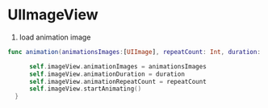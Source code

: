 # UIImageView

1. load animation image
  ```swift {.line-numbers}
  func animation(animationsImages:[UIImage], repeatCount: Int, duration: TimeInterval, isStand: Bool) {

        self.imageView.animationImages = animationsImages
        self.imageView.animationDuration = duration
        self.imageView.animationRepeatCount = repeatCount
        self.imageView.startAnimating()
    }
  ```
